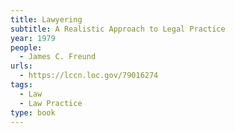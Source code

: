 ```yaml
---
title: Lawyering
subtitle: A Realistic Approach to Legal Practice
year: 1979
people:
  - James C. Freund
urls:
  - https://lccn.loc.gov/79016274
tags:
  - Law
  - Law Practice
type: book
---
```


